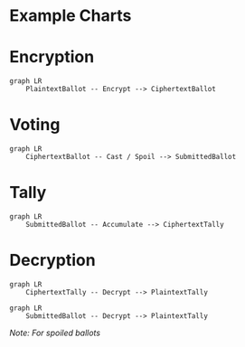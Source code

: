 # Example Charts

# Encryption

```mermaid
graph LR
    PlaintextBallot -- Encrypt --> CiphertextBallot
```

# Voting

```mermaid
graph LR
    CiphertextBallot -- Cast / Spoil --> SubmittedBallot
```

# Tally

```mermaid
graph LR
    SubmittedBallot -- Accumulate --> CiphertextTally
```

# Decryption

```mermaid
graph LR
    CiphertextTally -- Decrypt --> PlaintextTally
```

```mermaid
graph LR
    SubmittedBallot -- Decrypt --> PlaintextTally
```
_Note: For spoiled ballots_